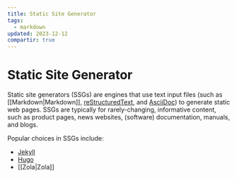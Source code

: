```yaml
---
title: Static Site Generator
tags:
  - markdown
updated: 2023-12-12
compartir: true
---
```


# Static Site Generator

Static site generators (SSGs) are engines that use text input files (such as [[Markdown|Markdown]], [reStructuredText](https://docutils.sourceforge.io/rst.html), and [AsciiDoc](https://asciidoc.org/)) to generate static web pages. SSGs are typically for rarely-changing, informative content, such as product pages, news websites, (software) documentation, manuals, and blogs.

Popular choices in SSGs include:

- [Jekyll](https://jekyllrb.com/)
- [Hugo](https://gohugo.io/)
- [[Zola|Zola]]
